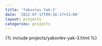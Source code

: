 ```yaml
---
title: 'Yakovlev Yak-3'
date: '2012-07-17T09:16:17+13:00'
layout: projects
categories: projects
---
```


{% include projects/yakovlev-yak-3.html %}
